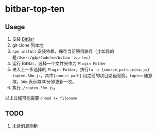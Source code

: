 # bitbar-top-ten

## Usage

1. 安装 [BitBar](https://github.com/matryer/bitbar/releases)
2. git clone 到本地
3. `npm install` 安装依赖，保存当前项目路径（比如我的是`/Users/gdp/Code/me/bitbar-top-ten`）
4. 运行 BitBar，选择一个文件夹作为 `Plugin Folder`
5. 进入上一步选择的 `Plugin Folder`，执行`ln -s {source_path.index.js} topten.30m.js`。其中`{soucce_path}` 用之前的项目路径替换。`topten` 随意取，`30m` 表示每30分钟更新一次。
6. 执行`./topten.30m.js`。

以上过程可能需要 `chmod +x filename`

## TODO

1. 未读消息刷新
